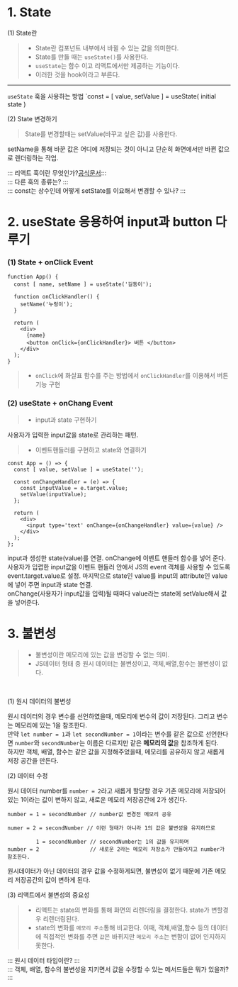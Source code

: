 # 1. State

  (1) State란
  >- State란 컴포넌트 내부에서 바뀔 수 있는 값을 의미한다.
  >- State를 만들 때는 `useState()`를 사용한다.
  >- `useState`는 함수 이고 리액트에서만 제공하는 기능이다.
  >- 이러한 것을 hook이라고 부른다.
------
  `useState` 훅을 사용하는 방법
  `const = [ value, setValue ] = useState( initial state )

  (2) State 변경하기
  > State를 변경할때는 setValue(바꾸고 싶은 값)를 사용한다.

  setName을 통해 바꾼 값은 어디에 저장되는 것이 아니고 단순히 화면에서만 바뀐 값으로 렌더링하는 작업.
  

  ::: 리액트 훅이란 무엇인가?[공식문서](https://ko.reactjs.org/docs/hooks-intro.html)::: <br/>
  ::: 다른 훅의 종류는? ::: <br/>
  ::: const는 상수인데 어떻게 setState를 이요해서 변경할 수 있나? :::

# 2. useState 응용하여 input과 button 다루기

### (1) State + onClick Event
  
  ```
  function App() {
    const [ name, setName ] = useState('길동이');

    function onClickHandler() {
      setName('누렁이');
    }

    return (
      <div>
        {name}
        <button onClick={onClickHandler}> 버튼 </button>
      </div>
    );
  }
  ```
  >- `onClick`에 화살표 함수를 주는 방법에서 `onClickHandler`를 이용해서 버튼 기능 구현

### (2) useState + onChang Event
  >- input과 state 구현하기

  사용자가 입력한 input값을 state로 관리하는 패턴.

  >- 이벤트핸들러를 구현하고 state와 연결하기
  ```
  const App = () => {
    const [ value, setValue ] = useState('');

    const onChangeHandler = (e) => {
      const inputValue = e.target.value;
      setValue(inputValue);
    };

    return (
      <div>
        <input type='text' onChange={onChangeHandler} value={value} />
      </div>
    );
  };
  ```
  input과 생성한 state(value)를 연결. onChange에 이벤트 핸들러 함수를 넣어 준다. <br/>
  사용자가 입렵한 input값을 이벤트 핸들러 안에서 JS의 event 객체를 사용할 수 있도록  event.target.value로 설정.
  마지막으로 state인 value를 input의 attribute인 value에 넣어 주면 input과 state 연결.<br/>
  onChange(사용자가 input값을 입력)될 때마다 value라는 state에 setValue해서 값을 넣어준다.<br/>

# 3. 불변성
  >- 불변성이란 메모리에 있는 값을 변겅할 수 없는 의미.
  >- JS데이터 형태 중 원시 데이터는 불변성이고, 객체,배열,함수는 불변성이 없다.
  <br/>
  

  (1) 원시 데이터의 불변성

  원시 데이터의 경우 변수를 선언하였을때, 메모리에 변수의 값이 저장된다. 그리고 변수는 메모리에 있는 1을 참조한다. <br/>
  만약 `let number = 1`과 `let secondNumber = 1`이라는 변수를 같은 값으로 선언한다면 `number`와 `secondNumber`는 이름은 다르지만 같은 <b>메모리의 값</b>을 참조하게 된다.
  <br/>
  하지만 객체, 배열, 함수는 같은 값을 지정해주었을때, 메모리를 공유하지 않고 새롭게 저장 공간을 만든다.
  <br/>
  
  (2) 데이터 수정

  원시 데이터 number를 `number = 2`라고 새롭게 할당할 경우 기존 메모리에 저장되어 있는 1이라는 값이 변하지 않고, 새로운 메모리 저장공간에 2가 생긴다.
  ```
  number = 1 = secondNumber // number값 변경전 메모리 공유

  numer = 2 = secondNumber // 이런 형태가 아니라 1의 값은 불변성을 유지하므로

           1 = secondNumber // secondNumber는 1의 값을 유지하며
  number = 2                // 새로운 2라는 메모리 저장소가 만들어지고 number가 참조한다.
  ```
  원시데이터가 아닌 데이터의 경우 값을 수정하게되면, 불변성이 없기 때문에 기존 메모리 저장공간의 값이 변하게 된다.
  <br/>

  (3) 리액트에서 불변성의 중요성

  >- 리액트는 state의 변화를 통해 화면의 리렌더링을 결정한다. state가 변할경우 리렌더링된다.
  >- state의 변화를 `메모리 주소`통해 비교한다. 이때, 객체,배열,함수 등의 데이터에 직접적인 변화를 주면 `값`은 바뀌지만 `메모리 주소`는 변함이 없어 인지하지 못한다.

::: 원시 데이터 타입이란? ::: <br/>
::: 객체, 배열, 함수의 불변성을 지키면서 값을 수정할 수 있는 메서드들은 뭐가 있을까? :::